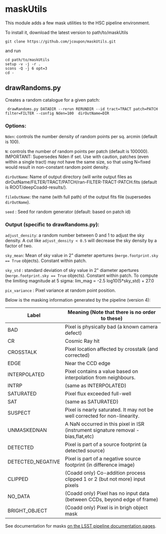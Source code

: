 # maskUtils

This module adds a few mask utilities to the HSC pipeline environment.

To install it, download the latest version to path/to/maskUtils
```
git clone https://github.com/jcoupon/maskUtils.git
```
and run
```
cd path/to/maskUtils
setup -v -j -r .
scons -Q -j 6 opt=3
cd -
```

## drawRandoms.py

Creates a random catalogue for a given patch:
```
 drawRandoms.py DATADIR --rerun RERUNDIR --id tract=TRACT patch=PATCH filter=FILTER --config Nden=100  dirOutName=DIR  
```

### Options:

`Nden`: controls the number density of random points per sq. arcmin  (default is 100).

`N`: controls the number of random points per patch (default is 100000). IMPORTANT: Supersedes Nden if set. Use with caution, patches (even within a single tract) may not have the same size, so that using N=fixed would result in non-constant random point density.

`dirOutName`: Name of output directory (will write output files as dirOutName/FILTER/TRACT/PATCH/ran-FILTER-TRACT-PATCH.fits (default is ROOT/deepCoadd-results/).

`fileOutName`: the name (with full path) of the output fits file (supersedes `dirOutName`).

`seed` : Seed for random generator (default: based on patch id)

### Output (specific to drawRandoms.py):

`adjust_density`: a random number between 0 and 1 to adjust the sky density. A cut like `adjust_density < 0.5` will decrease the sky density by a factor of two.

`sky_mean`: Mean of sky value in 2" diameter apertures (`merge.footprint.sky == True` objects). Constant within patch.

`sky_std` : standard deviation of sky value in 2" diameter apertures (`merge.footprint.sky == True` objects). Constant within patch. To compute the limiting magnitude at 5 sigma: lim_mag = -2.5 log10(5*sky_std) + 27.0

`pix_variance` : Pixel variance at random point position.

Below is the masking information generated by the pipeline (version 4):

| Label |	Meaning (Note that there is no order to these) |
| ------------- | ------------- |
| BAD | Pixel is physically bad (a known camera defect) |
| CR |	Cosmic Ray hit  |
| CROSSTALK	| Pixel location affected by crosstalk (and corrected)  
| EDGE   | Near the CCD edge  |
| INTERPOLATED	| Pixel contains a value based on interpolation from neighbours.  
| INTRP| 	(same as INTERPOLATED) |  
| SATURATED	| Pixel flux exceeded full-well  |
| SAT	| (same as SATURATED)  |
| SUSPECT	| Pixel is nearly saturated. It may not be well corrected for non-linearity.   |
| UNMASKEDNAN	| A NaN occurred in this pixel in ISR (instrument signature removal - bias,flat,etc) |
| DETECTED	| Pixel is part of a source footprint (a detected source)
| DETECTED\_NEGATIVE	 | Pixel is part of a negative source footprint (in difference image) |
| CLIPPED| 	(Coadd only) Co-addition process clipped 1 or 2 (but not more) input pixels |
| NO_DATA	| (Coadd only) Pixel has no input data (between CCDs, beyond edge of frame) |
| BRIGHT_OBJECT	| (Coadd only) Pixel is in brigh object mask |

See documentation for masks [on the LSST pipeline documentation pages](https://pipelines.lsst.io/v/DM-11392/getting-started/display.html).
